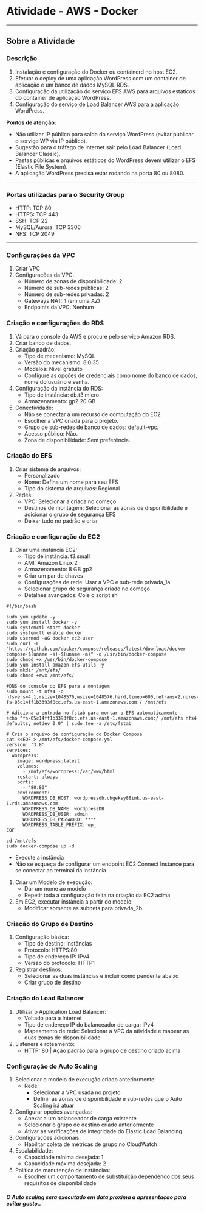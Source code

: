 # Atividade - AWS - Docker
---
## Sobre a Atividade

### Descrição
1. Instalação e configuração do Docker ou containerd no host EC2.
2. Efetuar o deploy de uma aplicação WordPress com um container de aplicação e um banco de dados MySQL RDS.
3. Configuração da utilização do serviço EFS AWS para arquivos estáticos do container de aplicação WordPress.
4. Configuração do serviço de Load Balancer AWS para a aplicação WordPress.

**Pontos de atenção:**
- Não utilizar IP público para saída do serviço WordPress (evitar publicar o serviço WP via IP público).
- Sugestão para o tráfego de internet sair pelo Load Balancer (Load Balancer Classic).
- Pastas públicas e arquivos estáticos do WordPress devem utilizar o EFS (Elastic File System).
- A aplicação WordPress precisa estar rodando na porta 80 ou 8080.
---

### Portas utilizadas para o Security Group
- HTTP: TCP 80
- HTTPS: TCP 443
- SSH: TCP 22
- MySQL/Aurora: TCP 3306
- NFS: TCP 2049
---

### Configurações da VPC
1. Criar VPC
2. Configurações da VPC:
   - Número de zonas de disponibilidade: 2
   - Número de sub-redes públicas: 2
   - Número de sub-redes privadas: 2
   - Gateways NAT: 1 (em uma AZ)
   - Endpoints da VPC: Nenhum

### Criação e configurações do RDS
1. Vá para o console da AWS e procure pelo serviço Amazon RDS.
2. Criar banco de dados.
3. Criação padrão:
   - Tipo de mecanismo: MySQL
   - Versão do mecanismo: 8.0.35
   - Modelos: Nível gratuito
   - Configure as opções de credenciais como nome do banco de dados, nome do usuário e senha.
4. Configuração da instância do RDS:
   - Tipo de instância: db.t3.micro
   - Armazenamento: gp2 20 GB
5. Conectividade:
   - Não se conectar a um recurso de computação do EC2.
   - Escolher a VPC criada para o projeto.
   - Grupo de sub-redes de banco de dados: default-vpc.
   - Acesso público: Não.
   - Zona de disponibilidade: Sem preferência.

### Criação do EFS
1. Criar sistema de arquivos:
   - Personalizado
   - Nome: Defina um nome para seu EFS
   - Tipo do sistema de arquivos: Regional
2. Redes:
   - VPC: Selecionar a criada no começo
   - Destinos de montagem: Selecionar as zonas de disponibilidade e adicionar o grupo de segurança EFS
   - Deixar tudo no padrão e criar

### Criação e configuração do EC2
1. Criar uma instância EC2:
   - Tipo de instância: t3.small
   - AMI: Amazon Linux 2
   - Armazenamento: 8 GB gp2
   - Criar um par de chaves
   - Configurações de rede: Usar a VPC e sub-rede privada_1a
   - Selecionar grupo de segurança criado no começo
   - Detalhes avançados: Cole o script sh
```
#!/bin/bash

sudo yum update -y
sudo yum install docker -y
sudo systemctl start docker
sudo systemctl enable docker
sudo usermod -aG docker ec2-user
sudo curl -L "https://github.com/docker/compose/releases/latest/download/docker-compose-$(uname -s)-$(uname -m)" -o /usr/bin/docker-compose
sudo chmod +x /usr/bin/docker-compose
sudo yum install amazon-efs-utils -y
sudo mkdir /mnt/efs/
sudo chmod +rwx /mnt/efs/

#DNS do console do EFS para a montagem
sudo mount -t nfs4 -o nfsvers=4.1,rsize=1048576,wsize=1048576,hard,timeo=600,retrans=2,noresvport fs-05c14ff1b3393f8cc.efs.us-east-1.amazonaws.com:/ /mnt/efs

# Adiciona a entrada no fstab para montar o EFS automaticamente
echo "fs-05c14ff1b3393f8cc.efs.us-east-1.amazonaws.com:/ /mnt/efs nfs4 defaults,_netdev 0 0" | sudo tee -a /etc/fstab

# Cria o arquivo de configuração do Docker Compose
cat <<EOF > /mnt/efs/docker-compose.yml
version: '3.8'
services:
  wordpress:
    image: wordpress:latest
    volumes:
      - /mnt/efs/wordpress:/var/www/html
    restart: always
    ports:
      - "80:80"
    environment:
      WORDPRESS_DB_HOST: wordpressdb.chgeksy88imk.us-east-1.rds.amazonaws.com
      WORDPRESS_DB_NAME: wordpressDB
      WORDPRESS_DB_USER: admin
      WORDPRESS_DB_PASSWORD: ****
      WORDPRESS_TABLE_PREFIX: wp_
EOF

cd /mnt/efs
sudo docker-compose up -d
```
      
   - Execute a instância
   - Não se esqueça de configurar um endpoint EC2 Connect Instance para se conectar ao terminal da instância

1. Criar um Modelo de execução:
   - Dar um nome ao modelo
   - Repetir toda a configuração feita na criação da EC2 acima
2. Em EC2, executar instância a partir do modelo:
   - Modificar somente as subnets para privada_2b

### Criação do Grupo de Destino
1. Configuração básica:
   - Tipo de destino: Instâncias
   - Protocolo: HTTPS:80
   - Tipo de endereço IP: IPv4
   - Versão do protocolo: HTTP1
2. Registrar destinos:
   - Selecionar as duas instâncias e incluir como pendente abaixo
   - Criar grupo de destino

### Criação do Load Balancer
1. Utilizar o Application Load Balancer:
   - Voltado para a Internet
   - Tipo de endereço IP do balanceador de carga: IPv4
   - Mapeamento de rede: Selecionar a VPC da atividade e mapear as duas zonas de disponibilidade
2. Listeners e roteamento:
   - HTTP: 80 | Ação padrão para o grupo de destino criado acima

### Configuração do Auto Scaling
1. Selecionar o modelo de execução criado anteriormente:
   - Rede:
     - Selecionar a VPC usada no projeto
     - Definir as zonas de disponibilidade e sub-redes que o Auto Scaling irá atuar
2. Configurar opções avançadas:
   - Anexar a um balanceador de carga existente
   - Selecionar o grupo de destino criado anteriormente
   - Ativar as verificações de integridade do Elastic Load Balancing
3. Configurações adicionais:
   - Habilitar coleta de métricas de grupo no CloudWatch
4. Escalabilidade:
   - Capacidade mínima desejada: 1
   - Capacidade máxima desejada: 2
5. Política de manutenção de instâncias:
   - Escolher um comportamento de substituição dependendo dos seus requisitos de disponibilidade
##### O Auto scaling sera executado em data proxima a apresentaçao para evitar gasto..

